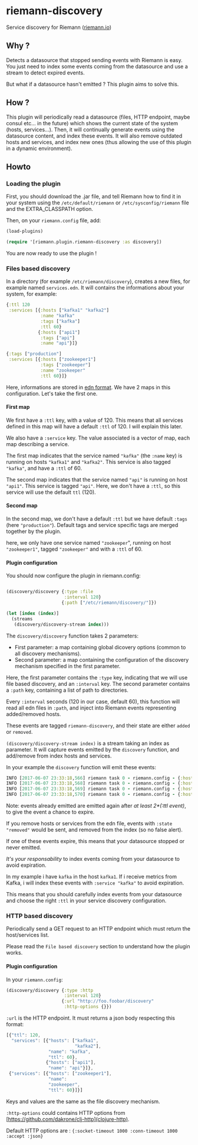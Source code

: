 # riemann-discovery

Service discovery for Riemann ([riemann.io](riemann.io))

## Why ?

Detects a datasource that stopped sending events with Riemann is easy. You just need to index some events coming from the datasource and use a stream to detect expired events.

But what if a datasource hasn't emitted ? This plugin aims to solve this.

## How ?

This plugin will periodically read a datasource (files, HTTP endpoint, maybe consul etc... in the future) which shows the current state of the system (hosts, services...).
Then, it will continually generate events using the datasource content, and index these events. It will also remove outdated hosts and services, and index new ones (thus allowing the use of this plugin in a dynamic environment).

## Howto

### Loading the plugin

First, you should download the .jar file, and tell Riemann how to find it in your system using the `/etc/default/riemann` or `/etc/sysconfig/riemann` file and the EXTRA_CLASSPATH option.

Then, on your `riemann.config` file, add:

```clojure
(load-plugins)

(require '[riemann.plugin.riemann-discovery :as discovery])
```

You are now ready to use the plugin !

### Files based discovery

In a directory (for example `/etc/riemann/discovery`), creates a new files, for example named `services.edn`. It will contains the informations about your system, for example:

```clojure
{:ttl 120
 :services [{:hosts ["kafka1" "kafka2"]
             :name "kafka"
             :tags ["kafka"]
             :ttl 60}
            {:hosts ["api1"]
             :tags ["api"]
             :name "api"}]}

{:tags ["production"]
 :services [{:hosts ["zookeeper1"]
             :tags ["zookeeper"]
             :name "zookeeper"
             :ttl 60}]}
```

Here, informations are stored in [edn format](https://github.com/edn-format/edn). We have 2 maps in this configuration. Let's take the first one.

#### First map

We first have a `:ttl` key, with a value of 120. This means that all services defined in this map will have a default `:ttl` of 120. I will explain this later.

We also have a `:service` key. The value associated is a vector of map, each map describing a service.

The first map indicates that the service named `"kafka"` (the `:name` key) is running on hosts `"kafka1"` and `"kafka2"`. This service is also tagged `"kafka"`, and have a `:ttl` of 60.

The second map indicates that the service named `"api"` is running on host `"api1"`. This service is tagged `"api"`. Here, we don't have a `:ttl`, so this service will use the default `ttl` (120).

#### Second map

In the second map, we don't have a default `:ttl` but we have default `:tags` (here `"production"`). Default tags and service specific tags are merged together by the plugin.

here, we only have one service named `"zookeeper`", running on host `"zookeeper1"`, tagged `"zookeeper"` and with a `:ttl` of 60.

#### Plugin configuration

You should now configure the plugin in riemann.config:


```clojure

(discovery/discovery {:type :file
                      :interval 120}
                     {:path ["/etc/riemann/discovery/"]})

(let [index (index)]
  (streams
   (discovery/discovery-stream index)))

```

The `discovery/discovery` function takes 2 parameters:

- First parameter: a map containing global dicovery options (common to all discovery mechanisms).
- Second parameter: a map containing the configuration of the discovery mechanism specified in the first parameter.

Here, the first parameter contains the `:type` key, indicating that we will use file based discovery, and an `:interval` key.
The second parameter contains a `:path` key, containing a list of path to directories.

Every `:interval` seconds (120 in our case, default 60), this function will read all edn files in `:path`, and inject into Riemann events representing added/removed hosts.

These events are tagged `riemann-discovery`, and their state are either `added` or `removed`.

`(discovery/discovery-stream index)` is a stream taking an index as parameter. It will capture events emitted by the `discovery` function, and add/remove from index hosts and services.

In your example the `discovery` function will emit these events:

```clojure
INFO [2017-06-07 23:33:18,566] riemann task 0 - riemann.config - {:host kafka2, :service kafka, :time 1496871198537/1000, :tags [riemann-discovery kafka], :state added, :ttl 60}
INFO [2017-06-07 23:33:18,568] riemann task 0 - riemann.config - {:host api1, :service api, :time 1496871198537/1000, :tags [riemann-discovery api], :state added, :ttl 120}
INFO [2017-06-07 23:33:18,569] riemann task 0 - riemann.config - {:host zookeeper1, :service zookeeper, :time 1496871198537/1000, :tags [riemann-discovery production zookeeper], :state added, :ttl 60}
INFO [2017-06-07 23:33:18,570] riemann task 0 - riemann.config - {:host kafka1, :service kafka, :time 1496871198537/1000, :tags [riemann-discovery kafka], :state added, :ttl 60}
```

Note: events already emitted are emitted again after *at least 2\*(:ttl event)*, to give the event a chance to expire.

If you remove hosts or services from the edn file, events with `:state "removed"` would be sent, and removed from the index (so no false alert).

If one of these events expire, this means that your datasource stopped or never emitted.

*It's your responsability* to index events coming from your datasource to avoid expiration.

In my example i have `kafka` in the host `kafka1`. If i receive metrics from Kafka, i will index these events with `:service "kafka"`  to avoid expiration.

This means that you should carefully index events from your datasource and choose the right `:ttl` in your service discovery configuration.

### HTTP based discovery

Periodically send a GET request to an HTTP endpoint which must return the host/services list.

Please read the `File based discovery` section to understand how the plugin works.

#### Plugin configuration

In your `riemann.config`:

```clojure
(discovery/discovery {:type :http
                      :interval 120}
                     {:url "http://foo.foobar/discovery"
                      :http-options {}})
```

`:url` is the HTTP endpoint. It must returns a json body respecting this format:

```javascript
[{"ttl": 120,
  "services": [{"hosts": ["kafka1",
                          "kafka2"],
                "name": "kafka",
                "ttl": 60},
               {"hosts": ["api1"],
                "name": "api"}]},
 {"services": [{"hosts": ["zookeeper1"],
                "name":
                "zookeeper",
                "ttl": 60}]}]
```

Keys and values are the same as the file discovery mechanism.

`:http-options` could contains HTTP options from [https://github.com/dakrone/clj-http](clojure-http).

Default HTTP options are : `{:socket-timeout 1000 :conn-timeout 1000 :accept :json}`
